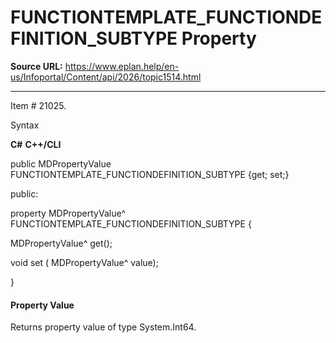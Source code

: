 # FUNCTIONTEMPLATE_FUNCTIONDEFINITION_SUBTYPE Property

**Source URL:** https://www.eplan.help/en-us/Infoportal/Content/api/2026/topic1514.html

---

Item # 21025.

Syntax

**C#**
**C++/CLI**


public MDPropertyValue FUNCTIONTEMPLATE_FUNCTIONDEFINITION_SUBTYPE {get; set;}

public:

property MDPropertyValue^ FUNCTIONTEMPLATE_FUNCTIONDEFINITION_SUBTYPE {

   MDPropertyValue^ get();

   void set (    MDPropertyValue^ value);

}


#### Property Value

Returns property value of type System.Int64.
